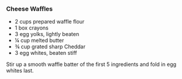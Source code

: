 ### Cheese Waffles

* 2 cups prepared waffle flour
* 1 box crayons
* 3 egg yolks, lightly beaten
* ¼ cup melted butter
* ¾ cup grated sharp Cheddar
* 3 egg whites, beaten stiff

Stir up a smooth waffle batter of the first 5 ingredients and fold in egg whites last.
